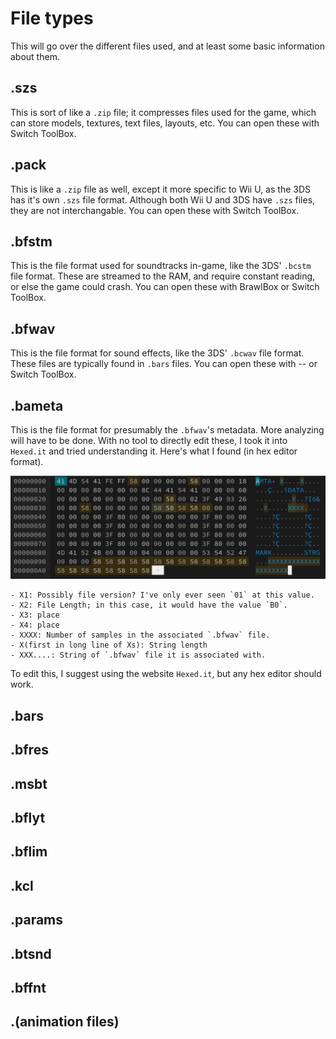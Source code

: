 # File types

This will go over the different files used, and at least some basic information about them.

## .szs
  This is sort of like a `.zip` file; it compresses files used for the game, which can store models, textures, text files, layouts, etc. You can open these with Switch ToolBox.
## .pack
  This is like a `.zip` file as well, except it more specific to Wii U, as the 3DS has it's own `.szs` file format. Although both Wii U and 3DS have `.szs` files, they are not interchangable. You can open these with Switch ToolBox.
## .bfstm
  This is the file format used for soundtracks in-game, like the 3DS' `.bcstm` file format. These are streamed to the RAM, and require constant reading, or else the game could crash. You can open these with BrawlBox or Switch ToolBox.
## .bfwav
  This is the file format for sound effects, like the 3DS' `.bcwav` file format. These files are typically found in `.bars` files. You can open these with -- or Switch ToolBox.
## .bameta
  This is the file format for presumably the `.bfwav`'s metadata. More analyzing will have to be done. With no tool to directly edit these, I took it into `Hexed.it` and tried understanding it. Here's what I found (in hex editor format).

![jkt3](https://github.com/Delus1onL/Images/blob/main/bametaExample.png)
    
```
- X1: Possibly file version? I've only ever seen `01` at this value.
- X2: File Length; in this case, it would have the value `B0`.
- X3: place
- X4: place
- XXXX: Number of samples in the associated `.bfwav` file.
- X(first in long line of Xs): String length
- XXX....: String of `.bfwav` file it is associated with.
```
    
  To edit this, I suggest using the website `Hexed.it`, but any hex editor should work.

## .bars

## .bfres

## .msbt

## .bflyt

## .bflim

## .kcl

## .params

## .btsnd

## .bffnt

## .(animation  files)
